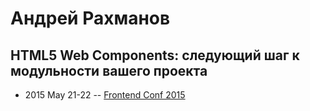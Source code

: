 # Андрей Рахманов

## HTML5 Web Components: следующий шаг к модульности вашего проекта
- 2015 May 21-22 -- [Frontend Conf 2015](https://www.youtube.com/watch?v=zCZNq1CUKas)    
